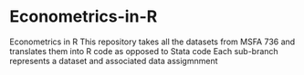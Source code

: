 # Econometrics-in-R
Econometrics in R
This repository takes all the datasets from MSFA 736 and translates them into R code as opposed to Stata code
Each sub-branch represents a dataset and associated data assigmnment
